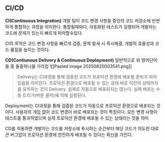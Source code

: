 ## CI/CD
**CI(Continuous Integration)**
개발 팀이 코드 변경 사항을 중앙의 코드 저장소에 빈번하게 통합하는 과정을 의미한다.
통합될때마다, 자동화된 테스트가 실행되어 개발자는 코드에 문제가 있는지 빠르게 파악할수있다.

CI의 목적은 코드 변경 사항을 빠르게 검증, 문제 발새 시 즉시해결, 개발의 효율성과 코드 품질을 높이는 것이다.

**CD(Contiunous Delivery & Continuous Deployment)**
일반적으로 위 영어단어들 중 둘중하나를 가리킴
![[Pasted image 20250820003541.png]]
> Delivery는 CI과정을 통해 검증된 코드가 프로덕션 환경에 배포될 준비가 되어있음을 의미한다. 프로덕션 환경으로 배포될 수 있는 상태 바로 직전의 상태까지를 유지하는 것이 Delivery. 실제로 자동으로 배포되지는 않는다. 실제 배포는 수동 트리거(버튼 클릭)에 의해 실행된다.

Deployment는  CI과정을 통해 검증된 코드가 자동으로 프로덕션 환경으로 배포되는 것이다. 사용자의 개입 없이 코드 변경이 바로 배포되는 것이 특징이다. 모든 변경 사항이 테스트를 통과하였으며 실제 프로덕션 환경에 배포될 수 있는 상태라는 것을 의미

CD를 적용하면 개발자는 코드를 저장소에 푸시하는 순간부터 해당 코드가 의도한 대로 큰 버그없이 프로덕션 환경에 안전하게 배포될 수 있다는 확신을 가진다.